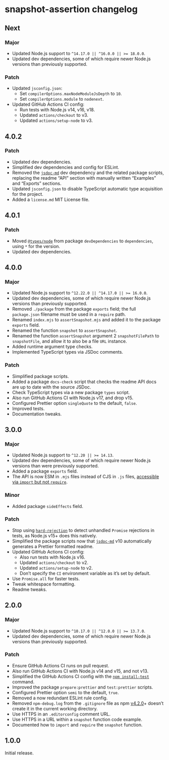 # snapshot-assertion changelog

## Next

### Major

- Updated Node.js support to `^14.17.0 || ^16.0.0 || >= 18.0.0`.
- Updated dev dependencies, some of which require newer Node.js versions than previously supported.

### Patch

- Updated `jsconfig.json`:
  - Set `compilerOptions.maxNodeModuleJsDepth` to `10`.
  - Set `compilerOptions.module` to `nodenext`.
- Updated GitHub Actions CI config:
  - Run tests with Node.js v14, v16, v18.
  - Updated `actions/checkout` to v3.
  - Updated `actions/setup-node` to v3.

## 4.0.2

### Patch

- Updated dev dependencies.
- Simplified dev dependencies and config for ESLint.
- Removed the [`jsdoc-md`](https://npm.im/jsdoc-md) dev dependency and the related package scripts, replacing the readme “API” section with manually written “Examples” and “Exports” sections.
- Updated `jsconfig.json` to disable TypeScript automatic type acquisition for the project.
- Added a `license.md` MIT License file.

## 4.0.1

### Patch

- Moved [`@types/node`](https://npm.im/@types/node) from package `devDependencies` to `dependencies`, using `*` for the version.
- Updated dev dependencies.

## 4.0.0

### Major

- Updated Node.js support to `^12.22.0 || ^14.17.0 || >= 16.0.0`.
- Updated dev dependencies, some of which require newer Node.js versions than previously supported.
- Removed `./package` from the package `exports` field; the full `package.json` filename must be used in a `require` path.
- Renamed `index.mjs` to `assertSnapshot.mjs` and added it to the package `exports` field.
- Renamed the function `snapshot` to `assertSnapshot`.
- Renamed the function `assertSnapshot` argument 2 `snapshotFilePath` to `snapshotFile`, and allow it to also be a file `URL` instance.
- Added runtime argument type checks.
- Implemented TypeScript types via JSDoc comments.

### Patch

- Simplified package scripts.
- Added a package `docs-check` script that checks the readme API docs are up to date with the source JSDoc.
- Check TypeScript types via a new package `types` script.
- Also run GitHub Actions CI with Node.js v17, and drop v15.
- Configured Prettier option `singleQuote` to the default, `false`.
- Improved tests.
- Documentation tweaks.

## 3.0.0

### Major

- Updated Node.js support to `^12.20 || >= 14.13`.
- Updated dev dependencies, some of which require newer Node.js versions than were previously supported.
- Added a package `exports` field.
- The API is now ESM in `.mjs` files instead of CJS in `.js` files, [accessible via `import` but not `require`](https://nodejs.org/dist/latest/docs/api/esm.html#esm_require).

### Minor

- Added package `sideEffects` field.

### Patch

- Stop using [`hard-rejection`](https://npm.im/hard-rejection) to detect unhandled `Promise` rejections in tests, as Node.js v15+ does this natively.
- Simplified the package scripts now that [`jsdoc-md`](https://npm.im/jsdoc-md) v10 automatically generates a Prettier formatted readme.
- Updated GitHub Actions CI config:
  - Also run tests with Node.js v16.
  - Updated `actions/checkout` to v2.
  - Updated `actions/setup-node` to v2.
  - Don’t specify the `CI` environment variable as it’s set by default.
- Use `Promise.all` for faster tests.
- Tweak whitespace formatting.
- Readme tweaks.

## 2.0.0

### Major

- Updated Node.js support to `^10.17.0 || ^12.0.0 || >= 13.7.0`.
- Updated dev dependencies, some of which require newer Node.js versions than previously supported.

### Patch

- Ensure GitHub Actions CI runs on pull request.
- Also run GitHub Actions CI with Node.js v14 and v15, and not v13.
- Simplified the GitHub Actions CI config with the [`npm install-test`](https://docs.npmjs.com/cli/v7/commands/npm-install-test) command.
- Improved the package `prepare:prettier` and `test:prettier` scripts.
- Configured Prettier option `semi` to the default, `true`.
- Removed a now redundant ESLint rule config.
- Removed `npm-debug.log` from the `.gitignore` file as npm [v4.2.0](https://github.com/npm/npm/releases/tag/v4.2.0)+ doesn’t create it in the current working directory.
- Use HTTPS in an `.editorconfig` comment URL.
- Use HTTPS in a URL within a `snapshot` function code example.
- Documented how to `import` and `require` the `snapshot` function.

## 1.0.0

Initial release.
